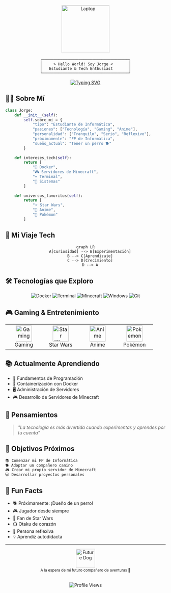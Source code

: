 <div align="center">
  <img src="https://raw.githubusercontent.com/Tarikul-Islam-Anik/Animated-Fluent-Emojis/master/Emojis/Objects/Laptop.png" alt="Laptop" width="150" />

```ascii
╭──────────────────────────────────────╮
│     > Hello World! Soy Jorge <       │
│   Estudiante & Tech Enthusiast       │
╰──────────────────────────────────────╯
```

</div>

<div align="center">
  
[![Typing SVG](https://readme-typing-svg.herokuapp.com?font=Fira+Code&duration=3000&pause=1000&color=36BCF7FF&center=true&vCenter=true&random=false&width=500&lines=Aprendiz+de+Desarrollo;Amante+de+la+Tecnolog%C3%ADa;Gamer+de+Coraz%C3%B3n)](https://git.io/typing-svg)

</div>

## 👨‍💻 Sobre Mí

```python
class Jorge:
    def __init__(self):
        self.sobre_mi = {
            "tipo": "Estudiante de Informática",
            "pasiones": ["Tecnología", "Gaming", "Anime"],
            "personalidad": ["Tranquilo", "Serio", "Reflexivo"],
            "próximamente": "FP de Informática",
            "sueño_actual": "Tener un perro 🐕"
        }
        
    def intereses_tech(self):
        return [
            "🐳 Docker",
            "🎮 Servidores de Minecraft",
            "⌨️ Terminal",
            "🔧 Sistemas"
        ]
    
    def universos_favoritos(self):
        return [
            "⭐ Star Wars",
            "🎌 Anime",
            "🐉 Pokémon"
        ]
```

## 🚀 Mi Viaje Tech

<div align="center">

```mermaid
graph LR
    A[Curiosidad] --> B[Experimentación]
    B --> C[Aprendizaje]
    C --> D[Crecimiento]
    D --> A
```

</div>

## 🛠️ Tecnologías que Exploro

<div align="center">

![Docker](https://img.shields.io/badge/docker-%230db7ed.svg?style=for-the-badge&logo=docker&logoColor=white)
![Terminal](https://img.shields.io/badge/Terminal-%23054020?style=for-the-badge&logo=gnu-bash&logoColor=white)
![Minecraft](https://img.shields.io/badge/Minecraft-%23000000.svg?style=for-the-badge&logo=minecraft&logoColor=brightgreen)
![Windows](https://img.shields.io/badge/Windows-0078D6?style=for-the-badge&logo=windows&logoColor=white)
![Git](https://img.shields.io/badge/git-%23F05033.svg?style=for-the-badge&logo=git&logoColor=white)

</div>

## 🎮 Gaming & Entretenimiento

<table align="center">
  <tr>
    <td align="center" width="100">
      <img src="https://raw.githubusercontent.com/Tarikul-Islam-Anik/Animated-Fluent-Emojis/master/Emojis/Objects/Video%20Game.png" width="50" alt="Gaming"/>
      <br>Gaming
    </td>
    <td align="center" width="100">
      <img src="https://raw.githubusercontent.com/Tarikul-Islam-Anik/Animated-Fluent-Emojis/master/Emojis/Travel%20and%20places/Milky%20Way.png" width="50" alt="Star Wars"/>
      <br>Star Wars
    </td>
    <td align="center" width="100">
      <img src="https://raw.githubusercontent.com/Tarikul-Islam-Anik/Animated-Fluent-Emojis/master/Emojis/Objects/Television.png" width="50" alt="Anime"/>
      <br>Anime
    </td>
    <td align="center" width="100">
      <img src="https://raw.githubusercontent.com/Tarikul-Islam-Anik/Animated-Fluent-Emojis/master/Emojis/Animals/Dragon.png" width="50" alt="Pokemon"/>
      <br>Pokémon
    </td>
  </tr>
</table>

## 📚 Actualmente Aprendiendo

- 📘 Fundamentos de Programación
- 🐳 Containerización con Docker
- 🖥️ Administración de Servidores
- 🎮 Desarrollo de Servidores de Minecraft

## 💭 Pensamientos

> *"La tecnología es más divertida cuando experimentas y aprendes por tu cuenta"*

## 🌟 Objetivos Próximos

```txt
📚 Comenzar mi FP de Informática
🐕 Adoptar un compañero canino
🎮 Crear mi propio servidor de Minecraft
💻 Desarrollar proyectos personales
```

## 🎯 Fun Facts

- 🐕 Próximamente: ¡Dueño de un perro!
- 🎮 Jugador desde siempre
- 🌟 Fan de Star Wars
- 📺 Otaku de corazón
- 🤔 Persona reflexiva
- 💡 Aprendiz autodidacta

---

<div align="center">
  <img src="https://raw.githubusercontent.com/Tarikul-Islam-Anik/Animated-Fluent-Emojis/master/Emojis/Animals/Dog.png" alt="Future Dog" width="60" />
  <br>
  <sub>A la espera de mi futuro compañero de aventuras 🐾</sub>
  
  <br>
  <br>
  
  ![Profile Views](https://komarev.com/ghpvc/?username=JoorgeMayoor&color=brightgreen&style=flat-square)
  
</div>
